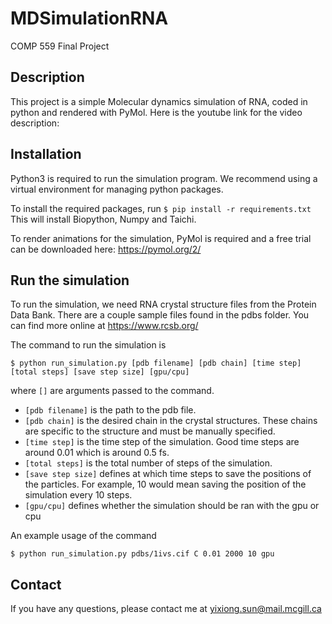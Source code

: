 # MDSimulationRNA
COMP 559 Final Project

## Description
This project is a simple Molecular dynamics simulation of RNA, coded in python and rendered with PyMol. Here is the youtube link for the video description:

## Installation
Python3 is required to run the simulation program. We recommend using a virtual environment for managing python packages.

To install the required packages, run 
```$ pip install -r requirements.txt```
This will install Biopython, Numpy and Taichi.

To render animations for the simulation, PyMol is required and a free trial can be downloaded here: https://pymol.org/2/

## Run the simulation
To run the simulation, we need RNA crystal structure files from the Protein Data Bank. There are a couple sample files found in the pdbs folder. You can find more online at https://www.rcsb.org/

The command to run the simulation is

```$ python run_simulation.py [pdb filename] [pdb chain] [time step] [total steps] [save step size] [gpu/cpu]```

where ```[]``` are arguments passed to the command. 

- ```[pdb filename]``` is the path to the pdb file.
- ```[pdb chain]``` is the desired chain in the crystal structures. These chains are specific to the structure and must be manually specified.
- ```[time step]``` is the time step of the simulation. Good time steps are around 0.01 which is around 0.5 fs.
- ```[total steps]``` is the total number of steps of the simulation.
- ```[save step size]``` defines at which time steps to save the positions of the particles. For example, 10 would mean saving the position of the simulation every 10 steps.
- ```[gpu/cpu]``` defines whether the simulation should be ran with the gpu or cpu

An example usage of the command

```$ python run_simulation.py pdbs/1ivs.cif C 0.01 2000 10 gpu```

## Contact
If you have any questions, please contact me at yixiong.sun@mail.mcgill.ca